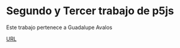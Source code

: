 # Segundo y Tercer trabajo de p5js

Este trabajo pertenece a Guadalupe Avalos

[URL](https://editor.p5js.org/GuadalupeAvalos04/sketches/n4RK3MUg2)